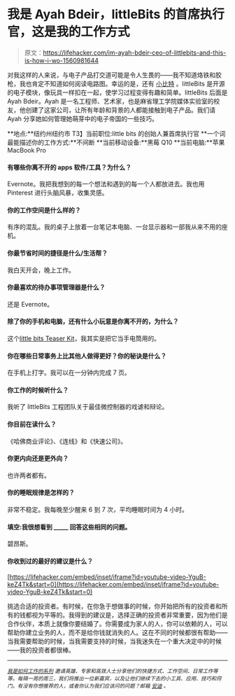 # 我是 Ayah Bdeir，littleBits 的首席执行官，这是我的工作方式

> 原文：<https://lifehacker.com/im-ayah-bdeir-ceo-of-littlebits-and-this-is-how-i-wo-1560981644>

对我这样的人来说，与电子产品打交道可能是令人生畏的——我不知道烙铁和胶枪，我也肯定不知道如何阅读电路图。幸运的是，还有 [小比特](http://littlebits.cc/) 。littleBits 是开源的电子模块，像玩具一样扣在一起，使学习过程变得有趣和简单。littleBits 后面是 Ayah Bdeir。Ayah 是一名工程师、艺术家，也是麻省理工学院媒体实验室的校友，他创建了这家公司，让所有年龄和背景的人都能接触到电子产品。我们请 Ayah 分享她如何管理她萌芽中的电子帝国的一些技巧。



**地点:**纽约州纽约市
T3】当前职位:little bits 的创始人兼首席执行官
**一个词最能描述你的工作方式:**不间断
**当前移动设备:**黑莓 Q10
**当前电脑:**苹果 MacBook Pro

#### **有哪些你离不开的 apps 软件/工具？为什么？**

Evernote。我把我想到的每一个想法和遇到的每一个人都放进去。我也用 Pinterest 进行头脑风暴，收集灵感。

#### 你的工作空间是什么样的？

有序的混乱。我的桌子上放着一台笔记本电脑、一台显示器和一部我从来不用的座机。

#### 你最节省时间的捷径是什么/生活帮？

我白天开会，晚上工作。

#### 你最喜欢的待办事项管理器是什么？

还是 Evernote。

#### 除了你的手机和电脑，还有什么小玩意是你离不开的，为什么？

这个[little bits Teaser Kit](http://www.amazon.com/littleBits-LB-KIT-k1-STARTER-Teaser-Kit/dp/B006X7UUYK/ref=pd_sxp_f_pt?asc_campaign=InlineText&asc_refurl=https://lifehacker.com/im-ayah-bdeir-ceo-of-littlebits-and-this-is-how-i-wo-1560981644&asc_source=&tag=kinjalifehackerlink-20)，我其实是把它当手电筒用的。

#### 你在哪些日常事务上比其他人做得更好？你的秘诀是什么？

在手机上打字。我可以在一分钟内完成 7 页。

#### 你工作的时候听什么？

我听了 littleBits 工程团队关于最佳微控制器的戏谑和辩论。

#### 你目前在读什么？

《哈佛商业评论》、《连线》和《快速公司》。

#### 你更内向还是更外向？

也许两者都有。

#### 你的睡眠规律是怎样的？

非常不稳定。我每晚至少醒来 6 到 7 次，平均睡眠时间为 4 小时。

#### 填空:我很想看到 _____ 回答这些相同的问题。

碧昂斯。

#### 你收到过的最好的建议是什么？

 [https://lifehacker.com/embed/inset/iframe?id=youtube-video-YguB-keZ4Tk&start=0](https://lifehacker.com/embed/inset/iframe?id=youtube-video-YguB-keZ4Tk&start=0) 

挑选合适的投资者。有时候，在你急于想做事的时候，你开始把所有的投资者和所有的钱都视为平等的。我得到的建议是，选择正确的投资者非常重要，因为他们是合作伙伴，本质上就像你要结婚了。你需要成为家人的人，你可以依赖的人，可以帮助你建立业务的人，而不是给你钱就消失的人。这在不同的时候都很有帮助——当我需要帮助的时候，当我需要支持的时候，当我迷失在一个重大决定中的时候——我的投资者都很棒。

* * *

<small></small>*[<small>*我是如何工作的系列*</small>](http://lifehacker.com/how-i-work/) <small>*邀请英雄、专家和高效人士分享他们的快捷方式、工作空间、日常工作等等。每隔一周的周三，我们将推出一位新嘉宾，以及让他们继续下去的小工具、应用、技巧和窍门。有没有你想推荐的人，或者你认为我们应该问的问题？邮箱*</small> [<small>*安迪*</small>](mailto:andy@lifehacker.com) <small>*。*</small>*
